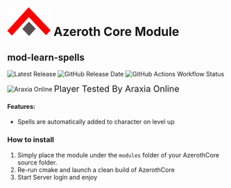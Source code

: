 # ![logo](https://raw.githubusercontent.com/azerothcore/azerothcore.github.io/master/images/logo-github.png) Azeroth Core Module

## mod-learn-spells


![Latest Release](https://img.shields.io/github/v/release/araxiaonline/mod-learn-spells?label=current%20version)
![GitHub Release Date](https://img.shields.io/github/release-date/araxiaonline/mod-learn-spells)
![GitHub Actions Workflow Status](https://img.shields.io/github/actions/workflow/status/araxiaonline/mod-learn-spells/build-release.yml?branch=araxia-main&event=push&label=build%20status)

<p align="left">
  <img src="https://github.com/araxiaonline/docs/blob/main/docs/media/logo-sm.png?raw=true" alt="Araxia Online" width="70" style="vertical-align: middle;"/>
  <span style="font-size: 20px; vertical-align: middle;">Player Tested By Araxia Online</span>
</p>

#### Features:
- Spells are automatically added to character on level up

### How to install
1. Simply place the module under the `modules` folder of your AzerothCore source folder.
2. Re-run cmake and launch a clean build of AzerothCore
3. Start Server login and enjoy
